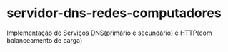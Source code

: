 # servidor-dns-redes-computadores
Implementação de Serviços DNS(primário e secundário) e HTTP(com balanceamento de carga) 
